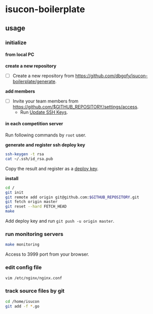 # isucon-boilerplate

## usage

### initialize

#### from local PC

**create a new repository**

- [ ] Create a new repository from https://github.com/dbgofy/isucon-boilerplate/generate.

**add members**

- [ ] Invite your team members from https://github.com/$GITHUB_REPOSITORY/settings/access.
  - Run [Update SSH Keys](https://github.com/$GITHUB_REPOSITORY/actions?query=workflow%3A%22Update+SSH+Keys%22).

#### in each competition server 

Run following commands by `root` user.

**generate and register ssh deploy key**

```bash
ssh-keygen -t rsa
cat ~/.ssh/id_rsa.pub
```

Copy the result and register as a [deploy key](https://github.com/$GITHUB_REPOSITORY/settings/keys/new).

**install**

```bash
cd /
git init
git remote add origin git@github.com:$GITHUB_REPOSITORY.git
git fetch origin master
git reset --hard FETCH_HEAD
make
```

Add deploy key and run `git push -u origin master`.

### run monitoring servers

```bash
make monitoring
```

Access to 3999 port from your browser.

### edit config file

```bash
vim /etc/nginx/nginx.conf
```

### track source files by git

```bash
cd /home/isucon
git add -f *.go
```
